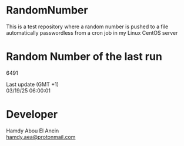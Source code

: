 # RandomNumber    
This is a test repository where a random number is pushed to a file automatically passwordless from a cron job in my Linux CentOS server    
# Random Number of the last run   
6491
      
Last update (GMT +1)    
03/19/25 06:00:01
# Developer    
Hamdy Abou El Anein   
hamdy.aea@protonmail.com
